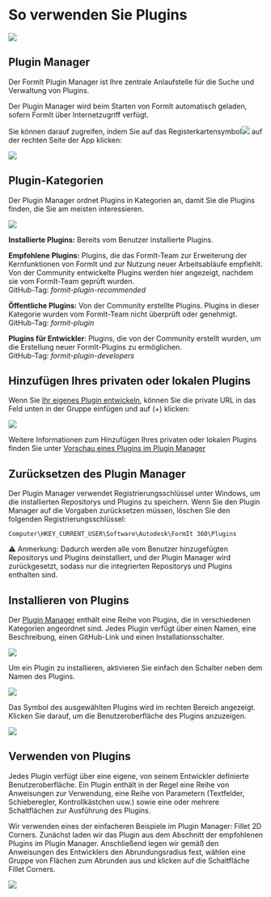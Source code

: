 # So verwenden Sie Plugins

![](<../.gitbook/assets/g3 (1).gif>)

## Plugin Manager

Der FormIt Plugin Manager ist Ihre zentrale Anlaufstelle für die Suche und Verwaltung von Plugins.

Der Plugin Manager wird beim Starten von FormIt automatisch geladen, sofern FormIt über Internetzugriff verfügt.

Sie können darauf zugreifen, indem Sie auf das Registerkartensymbol![](https://formit3d.github.io/FormItExamplePlugins/docs/images/PluginManagerTab.PNG) auf der rechten Seite der App klicken:

![](../.gitbook/assets/c1.PNG)

## Plugin-Kategorien

Der Plugin Manager ordnet Plugins in Kategorien an, damit Sie die Plugins finden, die Sie am meisten interessieren.

![](../.gitbook/assets/d16.png)

**Installierte Plugins:** Bereits vom Benutzer installierte Plugins.&#x20;

**Empfohlene Plugins:** Plugins, die das FormIt-Team zur Erweiterung der Kernfunktionen von FormIt und zur Nutzung neuer Arbeitsabläufe empfiehlt. Von der Community entwickelte Plugins werden hier angezeigt, nachdem sie vom FormIt-Team geprüft wurden.\
GitHub-Tag: _formit-plugin-recommended_

**Öffentliche Plugins:** Von der Community erstellte Plugins. Plugins in dieser Kategorie wurden vom FormIt-Team nicht überprüft oder genehmigt. \
GitHub-Tag: _formit-plugin_

**Plugins für Entwickler**: Plugins, die von der Community erstellt wurden, um die Erstellung neuer FormIt-Plugins zu ermöglichen. \
GitHub-Tag: _formit-plugin-developers_

## Hinzufügen Ihres privaten oder lokalen Plugins

Wenn Sie [Ihr eigenes Plugin entwickeln](how-to-develop-plugins/), können Sie die private URL in das Feld unten in der Gruppe einfügen und auf (+) klicken:

![](../.gitbook/assets/d4.PNG)

Weitere Informationen zum Hinzufügen Ihres privaten oder lokalen Plugins finden Sie unter [Vorschau eines Plugins im Plugin Manager ](how-to-develop-plugins/advanced-development/previewing-a-plugin-in-the-plugin-manager.md)

## Zurücksetzen des Plugin Manager

Der Plugin Manager verwendet Registrierungsschlüssel unter Windows, um die installierten Repositorys und Plugins zu speichern. Wenn Sie den Plugin Manager auf die Vorgaben zurücksetzen müssen, löschen Sie den folgenden Registrierungsschlüssel:

`Computer\HKEY_CURRENT_USER\Software\Autodesk\FormIt 360\Plugins`

⚠️ Anmerkung: Dadurch werden alle vom Benutzer hinzugefügten Repositorys und Plugins deinstalliert, und der Plugin Manager wird zurückgesetzt, sodass nur die integrierten Repositorys und Plugins enthalten sind.

## Installieren von Plugins

Der [Plugin Manager](how-to-use-plug-ins.md#plugin-manager) enthält eine Reihe von Plugins, die in verschiedenen Kategorien angeordnet sind. Jedes Plugin verfügt über einen Namen, eine Beschreibung, einen GitHub-Link und einen Installationsschalter.&#x20;

![](../.gitbook/assets/d5.PNG)

Um ein Plugin zu installieren, aktivieren Sie einfach den Schalter neben dem Namen des Plugins.&#x20;

![](../.gitbook/assets/d6.png)

Das Symbol des ausgewählten Plugins wird im rechten Bereich angezeigt. Klicken Sie darauf, um die Benutzeroberfläche des Plugins anzuzeigen.

![](../.gitbook/assets/d7.PNG)

## Verwenden von Plugins

Jedes Plugin verfügt über eine eigene, von seinem Entwickler definierte Benutzeroberfläche. Ein Plugin enthält in der Regel eine Reihe von Anweisungen zur Verwendung, eine Reihe von Parametern (Textfelder, Schieberegler, Kontrollkästchen usw.) sowie eine oder mehrere Schaltflächen zur Ausführung des Plugins.

Wir verwenden eines der einfacheren Beispiele im Plugin Manager: Fillet 2D Corners. Zunächst laden wir das Plugin aus dem Abschnitt der empfohlenen Plugins im Plugin Manager. Anschließend legen wir gemäß den Anweisungen des Entwicklers den Abrundungsradius fest, wählen eine Gruppe von Flächen zum Abrunden aus und klicken auf die Schaltfläche Fillet Corners.

![](../.gitbook/assets/g4.gif)

##

